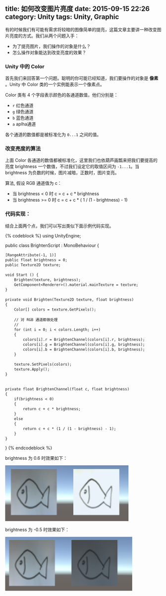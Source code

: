 title: 如何改变图片亮度
date: 2015-09-15 22:26
category: Unity
tags: Unity, Graphic
---

有的时候我们有可能有需求将较暗的图像简单的提亮，这篇文章主要讲一种改变图片亮度的方式。我们从两个问题入手：

- 为了提亮图片，我们操作的对象是什么？
- 怎么操作对象能达到改变亮度的效果？

### Unity 中的 Color
首先我们来回答第一个问题。聪明的你可能已经知道，我们要操作的对象是 **像素** 。Unity 中 Color 
类的一个实例能表示一个像素点。

Color 类有 4 个字段表示颜色的各通道数值，他们分别是：

- `r` 红色通道
- `g` 绿色通道
- `b` 蓝色通道
- `a` aplha通道

各个通道的数值都是被标准化为 `0...1` 之间的值。

### 改变亮度的算法

上面 Color 各通道的数值都被标准化，这里我们也依葫芦画瓢来把我们要提高的亮度 brightness 一个数值，不过我们设定它的取值区间为
`-1...1`。当 brightness 为负数的时候，图片减暗，正数时，图片变亮。

算法, 假设 RGB 通道值为 c：

- 当 brightness < 0 时 c = c + c * brightness
- 当 brightness >= 0 时 c = c + c * ( 1 / (1 - brightness) - 1)

### 代码实现：

结合上面两个点，我们可以写出类似下面示例代码实现。

{% codeblock %}
using UnityEngine;

public class BrightenScript : MonoBehaviour {
    
    [RangeAttribute(-1, 1)]
    public float brightness = 0;
    public Texture2D texture;
    
    void Start () {
        Brighten(texture, brightness);
        GetComponent<Renderer>().material.mainTexture = texture;
    }
    
    private void Brighten(Texture2D texture, float brightness)
    {
        Color[] colors = texture.GetPixels();
        
        // 对 RGB 通道都做处理
        //
        for (int i = 0; i < colors.Length; i++)
        {
            colors[i].r = BrightenChannel(colors[i].r, brightness);
            colors[i].g = BrightenChannel(colors[i].g, brightness);
            colors[i].b = BrightenChannel(colors[i].b, brightness);
        }
        
        texture.SetPixels(colors);
        texture.Apply();
    }
    
    
    private float BrightenChannel(float c, float brightness)
    {
        if(brightness < 0)
        {
            return c + c * brightness;
        }
        else
        {
            return c + c * (1 / (1 - brightness) - 1);
        }
    }
}
{% endcodeblock %}

brightness 为 0.6 时效果如下：

![0.6](/images/BrigthenImage/b1.png)

brightness 为 -0.5 时效果如下：

![-0.5](/images/BrigthenImage/b2.png)